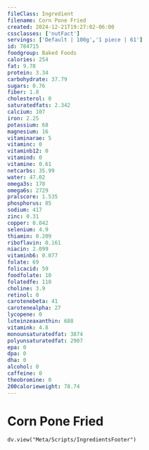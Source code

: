 ```yaml
---
fileClass: Ingredient
filename: Corn Pone Fried
created: 2024-12-21T19:27:02-06:00
cssclasses: ['nutFact']
servings: ['Default | 100g','1 piece | 61']
id: 784715
foodgroup: Baked Foods
calories: 254
fat: 9.78
protein: 3.34
carbohydrate: 37.79
sugars: 0.76
fiber: 1.8
cholesterol: 0
saturatedfats: 2.342
calcium: 107
iron: 2.25
potassium: 68
magnesium: 16
vitaminarae: 5
vitaminc: 0
vitaminb12: 0
vitamind: 0
vitamine: 0.61
netcarbs: 35.99
water: 47.02
omega3s: 178
omega6s: 2729
pralscore: 1.535
phosphorus: 85
sodium: 417
zinc: 0.31
copper: 0.042
selenium: 4.9
thiamin: 0.209
riboflavin: 0.161
niacin: 2.099
vitaminb6: 0.077
folate: 69
folicacid: 59
foodfolate: 10
folatedfe: 110
choline: 3.9
retinol: 0
carotenebeta: 41
carotenealpha: 27
lycopene: 0
luteinzeaxanthin: 688
vitamink: 4.8
monounsaturatedfat: 3874
polyunsaturatedfat: 2907
epa: 0
dpa: 0
dha: 0
alcohol: 0
caffeine: 0
theobromine: 0
200calorieweight: 78.74
---
```


# Corn Pone Fried

```dataviewjs
dv.view("Meta/Scripts/IngredientsFooter")
```